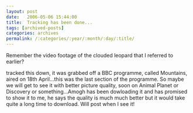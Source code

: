 ```yaml
---
layout: post
date:	2006-05-06 15:44:00
title:  Tracking has been done...
tags: [archived-posts]
categories: archives
permalink: /:categories/:year/:month/:day/:title/
---
```

Remember the video footage of the clouded leopard  that I referred to earlier?

<LJ user="amoghavarsha"> tracked this down, it was grabbed off  a BBC programme, called Mountains, aired on 18th April...this was the last section of the programme. So maybe we will get to see it with better picture quality, soon on Animal Planet or Discovery or something...Amogh has been dowloading it and has promised to show it to me, he says the quality is much much better but it would take quite a long time to download. Will post when I see it!
